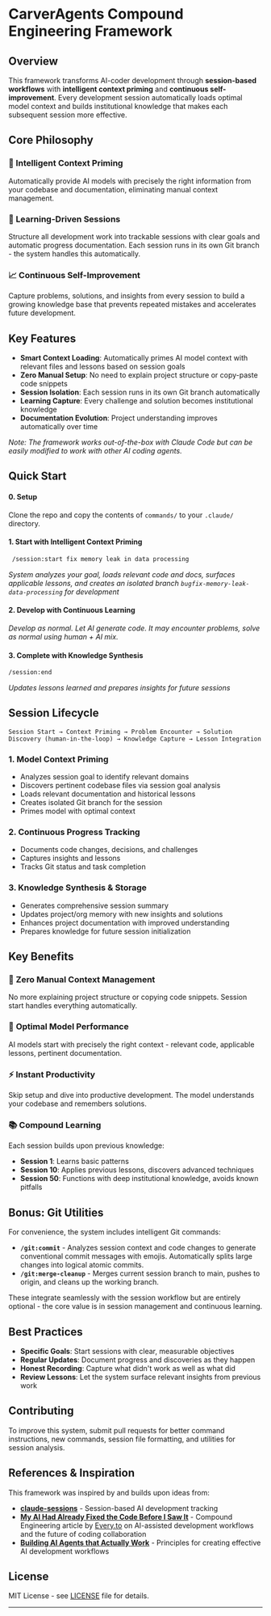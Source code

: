 # CarverAgents Compound Engineering Framework

## Overview

This framework transforms AI-coder development through **session-based workflows** with **intelligent context priming** and **continuous self-improvement**. Every development session automatically loads optimal model context and builds institutional knowledge that makes each subsequent session more effective.

## Core Philosophy

### 🤖 Intelligent Context Priming
Automatically provide AI models with precisely the right information from your codebase and documentation, eliminating manual context management.

### 🎯 Learning-Driven Sessions
Structure all development work into trackable sessions with clear goals and automatic progress documentation. Each session runs in its own Git branch - the system handles this automatically.

### 📈 Continuous Self-Improvement
Capture problems, solutions, and insights from every session to build a growing knowledge base that prevents repeated mistakes and accelerates future development.

## Key Features

- **Smart Context Loading**: Automatically primes AI model context with relevant files and lessons based on session goals
- **Zero Manual Setup**: No need to explain project structure or copy-paste code snippets
- **Session Isolation**: Each session runs in its own Git branch automatically
- **Learning Capture**: Every challenge and solution becomes institutional knowledge
- **Documentation Evolution**: Project understanding improves automatically over time

*Note: The framework works out-of-the-box with Claude Code but can be easily modified to work with other AI coding agents.*

## Quick Start

#### 0. Setup
Clone the repo and copy the contents of `commands/` to your `.claude/` directory.

#### 1. Start with Intelligent Context Priming
```bash
 /session:start fix memory leak in data processing
```
*System analyzes your goal, loads relevant code and docs, surfaces applicable lessons, and creates an isolated branch `bugfix-memory-leak-data-processing` for development*

#### 2. Develop with Continuous Learning
*Develop as normal. Let AI generate code. It may encounter problems, solve as normal using human + AI mix.*

#### 3. Complete with Knowledge Synthesis
```bash
/session:end
```
*Updates lessons learned and prepares insights for future sessions*

## Session Lifecycle

```
Session Start → Context Priming → Problem Encounter → Solution Discovery (human-in-the-loop) → Knowledge Capture → Lesson Integration
```

### 1. **Model Context Priming**
- Analyzes session goal to identify relevant domains
- Discovers pertinent codebase files via session goal analysis
- Loads relevant documentation and historical lessons
- Creates isolated Git branch for the session
- Primes model with optimal context

### 2. **Continuous Progress Tracking**
- Documents code changes, decisions, and challenges
- Captures insights and lessons
- Tracks Git status and task completion

### 3. **Knowledge Synthesis & Storage**
- Generates comprehensive session summary
- Updates project/org memory with new insights and solutions
- Enhances project documentation with improved understanding
- Prepares knowledge for future session initialization

## Key Benefits

### 🚀 **Zero Manual Context Management**
No more explaining project structure or copying code snippets. Session start handles everything automatically.

### 🎯 **Optimal Model Performance**
AI models start with precisely the right context - relevant code, applicable lessons, pertinent documentation.

### ⚡ **Instant Productivity**
Skip setup and dive into productive development. The model understands your codebase and remembers solutions.

### 📚 **Compound Learning**
Each session builds upon previous knowledge:
- **Session 1**: Learns basic patterns
- **Session 10**: Applies previous lessons, discovers advanced techniques
- **Session 50**: Functions with deep institutional knowledge, avoids known pitfalls

## Bonus: Git Utilities

For convenience, the system includes intelligent Git commands:

- **`/git:commit`** - Analyzes session context and code changes to generate conventional commit messages with emojis. Automatically splits large changes into logical atomic commits.
- **`/git:merge-cleanup`** - Merges current session branch to main, pushes to origin, and cleans up the working branch.

These integrate seamlessly with the session workflow but are entirely optional - the core value is in session management and continuous learning.

## Best Practices

- **Specific Goals**: Start sessions with clear, measurable objectives
- **Regular Updates**: Document progress and discoveries as they happen
- **Honest Recording**: Capture what didn't work as well as what did
- **Review Lessons**: Let the system surface relevant insights from previous work

## Contributing

To improve this system, submit pull requests for better command instructions, new commands, session file formatting, and utilities for session analysis.

## References & Inspiration

This framework was inspired by and builds upon ideas from:

- **[claude-sessions](https://github.com/iannuttall/claude-sessions)** - Session-based AI development tracking
- **[My AI Had Already Fixed the Code Before I Saw It](https://every.to/source-code/my-ai-had-already-fixed-the-code-before-i-saw-it)** - Compound Engineering article by [Every.to](https://every.to) on AI-assisted development workflows and the future of coding collaboration
- **[Building AI Agents that Actually Work](https://www.youtube.com/watch?v=Kf5-HWJPTIE)** - Principles for creating effective AI development workflows

## License

MIT License - see [LICENSE](LICENSE) file for details.

---
